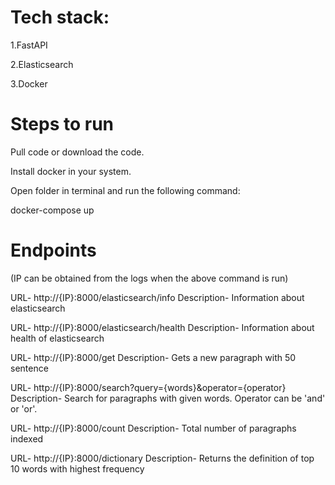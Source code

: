 # Tech stack:

1.FastAPI

2.Elasticsearch

3.Docker

# Steps to run

Pull code or download the code.

Install docker in your system.

Open folder in terminal and run the following command:

docker-compose up

# Endpoints

(IP can be obtained from the logs when the above command is run)

URL- http://{IP}:8000/elasticsearch/info
Description- Information about elasticsearch

URL- http://{IP}:8000/elasticsearch/health
Description- Information about health of elasticsearch

URL- http://{IP}:8000/get
Description- Gets a new paragraph with 50 sentence

URL- http://{IP}:8000/search?query={words}&operator={operator}
Description- Search for paragraphs with given words. Operator can be 'and' or 'or'.

URL- http://{IP}:8000/count
Description- Total number of paragraphs indexed

URL- http://{IP}:8000/dictionary
Description- Returns the definition of top 10 words with highest frequency